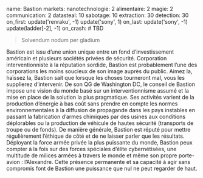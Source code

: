 name: Bastion
markets:
    nanotechnologie: 2
    alimentaire: 2
    magie: 2
    communication: 2
datasteal: 10
sabotage: 10
extraction: 30
detection: 30
on_first:
    update('renraku', -1)
    update('sony', 1)
on_last:
    update('sony', -1)
    update(ladder[-2], -1)
on_crash:
    # TBD

> Solvendum nodum per gladium 

Bastion est issu d’une union unique entre un fond d’investissement américain et plusieurs sociétés privées de sécurité. Corporation interventionniste à la réputation sordide, Bastion est probablement l’une des corporations les moins soucieux de son image auprès du public. Aimez la, haïssez la, Bastion sait que lorsque les choses tourneront mal, vous les supplierez d’intervenir. De son QG de Washington DC, le conseil de Bastion impose une vision du monde basé sur un interventionnisme assumé et la mise en place de la solution la plus pragmatique. Ses activités varient de la production d’énergie à bas coût sans prendre en compte les normes environnementales à la diffusion de propagande dans les pays instables en passant la fabrication d’armes chimiques par des usines aux conditions déplorables ou la production de véhicule de hautes sécurité (transports de troupe ou de fonds). De manière générale, Bastion est réputé pour mettre régulièrement l’éthique de côté et de ne laisser parler que les résultats. Déployant la force armée privée la plus puissante du monde, Bastion peux compter à la fois sur des forces spéciales d’élite cybernétisées, une multitude de milices armées à travers le monde et même son propre porte-avion : l’Alexandre. Cette présence permanente et sa capacité à agir sans compromis font de Bastion une puissance que nul ne peut regarder de haut.
